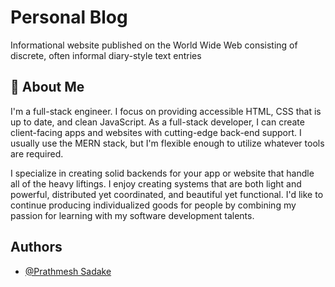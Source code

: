 
# Personal Blog

Informational website published on the World Wide Web consisting of discrete, often informal diary-style text entries




## 🚀 About Me
I'm a full-stack engineer. I focus on providing accessible HTML, CSS that is up to date, and clean JavaScript. As a full-stack developer, I can create client-facing apps and websites with cutting-edge back-end support. I usually use the MERN stack, but I'm flexible enough to utilize whatever tools are required.

I specialize in creating solid backends for your app or website that handle all of the heavy liftings. I enjoy creating systems that are both light and powerful, distributed yet coordinated, and beautiful yet functional. I'd like to continue producing individualized goods for people by combining my passion for learning with my software development talents.




## Authors

- [@Prathmesh Sadake](https://www.github.com/prathmeshsadake)

